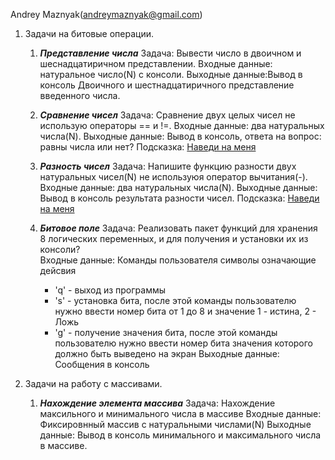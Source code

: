 Andrey Maznyak(andreymaznyak@gmail.com)

1. Задачи на битовые операции.
    1. **_Представление числа_**
       Задача: Вывести число в двоичном и шеснадцатиричном представлении. 
       Входные данные: натуральное число(N) с консоли. 
       Выходные данные:Вывод в консоль Двоичного и шестнадцатиричного представление введенного числа.

    1. **_Сравнение чисел_**
        Задача: Сравнение двух целых чисел не использую операторы == и !=. 
        Входные данные: два натуральных числа(N). 
        Выходные данные: Вывод в консоль, ответа на вопрос: равны числа или нет?
        Подсказка: [Наведи на меня](http://Для_решения_задачи_используйте_побитовое_сравнение/ "Для решения задачи используйте побитовое сравнение")
        
    1. **_Разность чисел_**
        Задача: Напишите функцию разности двух натуральных чисел(N) не используюя оператор вычитания(-).
        Входные данные: два натуральных числа(N).
        Выходные данные: Вывод в консоль результата разности чисел.
        Подсказка: [Наведи на меня](http://Вспомните_что_происходит_при_переполнении_переменной_и_используйте_оператор_сложения/ "Вспомните что происходит при переполнении переменной и используйте оператор сложения.")
    
    1. **_Битовое поле_**
        Задача: Реализовать пакет функций для хранения 8 логических переменных, и для получения и установки их из консоли?            
        Входные данные: Команды пользователя символы означающие дейсвия 
        * 'q' - выход из программы
        * 's' - установка бита, после этой команды пользователю нужно ввести номер бита от 1 до 8 и значение 1 - истина, 2 - Ложь 
        * 'g' - получение значения бита, после этой команды пользователю нужно ввести номер бита значения которого должно быть выведено на экран
        Выходные данные: Сообщения в консоль
        
1. Задачи на работу с массивами.
     
    1. **_Нахождение элемента массива_**
        Задача: Нахождение максильного и минимального числа в массиве
        Входные данные: Фиксировнный массив с натуральными числами(N)
        Выходные данные: Вывод в консоль минимального и максимального числа в массиве.
        
        
            
         
     